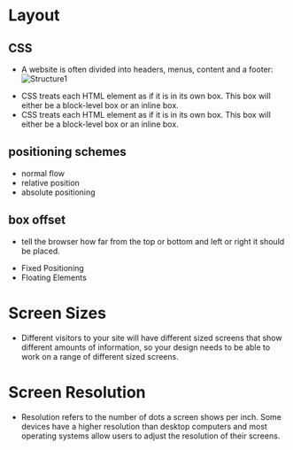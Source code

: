 # Layout #

## CSS ##

* A website is often divided into headers, menus, content and a footer:
  ![Structure1](https://media.geeksforgeeks.org/wp-content/uploads/website_layout-300x268.png)
  
  
- CSS treats each HTML element as if it is in its own box. This box will either be a block-level box or an inline box.
- CSS treats each HTML element as if it is in its own box. This box will either be a block-level box or an inline box.

## positioning schemes ##
- normal flow
- relative position
- absolute positioning

## box offset ##
- tell the browser how far from the top or bottom and left or right it should be placed.
 * Fixed Positioning
 * Floating Elements
 
# Screen Sizes #
- Different visitors to your site will have different sized screens that show different amounts of information, so your design needs to be able to work on a range of different sized screens.

# Screen Resolution #
- Resolution refers to the number of dots a screen shows per inch. Some devices have a higher resolution than desktop computers and most operating systems allow users to adjust the resolution of their screens.



